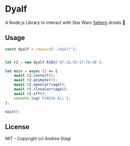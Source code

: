 # Dyalf

A Node.js Library to interact with Star Wars [Sphero](https://www.sphero.com/starwars?utm_source=rss&utm_medium=rss) droids 🤖

## Usage

```js
const dyalf = require('./dyalf');


let r2 = new dyalf.R2D2('d7:1b:52:17:7b:d6');

let main = async () => {
    await r2.connect();
    await r2.animate(7);
    await r2.openCarriage();
    await r2.closeCarriage();
    await r2.off();
    console.log('FINISH ALL');
};

main();
```

## License

MIT - Copyright (c) Andrea Stagi
